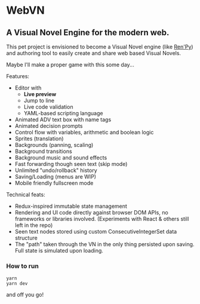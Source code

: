# WebVN

## A Visual Novel Engine for the modern web.

This pet project is envisioned to become a Visual Novel engine
(like [Ren'Py](https://www.renpy.org/))
and authoring tool to easily create and share web based Visual Novels.

Maybe I'll make a proper game with this some day...

Features:

- Editor with
  - **Live preview**
  - Jump to line
  - Live code validation
  - YAML-based scripting language
- Animated ADV text box with name tags
- Animated decision prompts
- Control flow with variables, arithmetic and boolean logic
- Sprites (translation)
- Backgrounds (panning, scaling)
- Background transitions
- Background music and sound effects
- Fast forwarding though seen text (skip mode)
- Unlimited "undo/rollback" history
- Saving/Loading (menus are WIP)
- Mobile friendly fullscreen mode

Technical feats:

- Redux-inspired immutable state management
- Rendering and UI code directly against browser DOM APIs, no frameworks or
  libraries involved. (Experiments with React & others still left in the repo)
- Seen text nodes stored using custom ConsecutiveIntegerSet data structure
- The "path" taken through the VN in the only thing persisted upon saving.
  Full state is simulated upon loading.

### How to run

```
yarn
yarn dev
```

and off you go!

